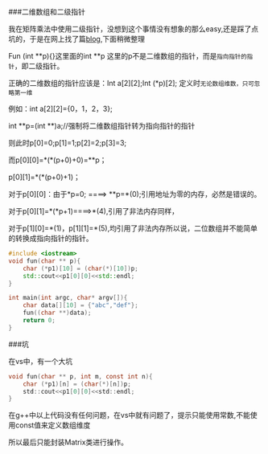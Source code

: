 ###二维数组和二级指针

我在矩阵乘法中使用二级指针，没想到这个事情没有想象的那么easy,还是踩了点坑的，于是在网上找了篇[blog](http://www.cppblog.com/glxhyt/archive/2011/11/21/160668.html),下面稍微整理

Fun (int \*\*p){}这里面的int \*\*p 这里的p不是二维数组的指针，而是`指向指针的指针`，即二级指针。

正确的二维数组的指针应该是：Int a[2][2];Int (*p)[2]; 定义时`无论数组维数，只可忽略第一维`

例如：int a[2][2]={0，1，2，3};

int \*\*p=(int \*\*)a;//强制将二维数组指针转为指向指针的指针

则此时p[0]=0;p[1]=1;p[2]=2;p[3]=3;

而p[0][0]=\*(\*(p+0)+0)=**p；

p[0][1]=\*(\*(p+0)+1)；

对于p[0][0]：由于\*p=0; ====> \*\*p=\*(0);引用地址为零的内存，必然是错误的。

对于p[0][1]=\*(\*p+1)====>\*(4),引用了非法内存同样，

对于p[1][0]=\*(1)，p[1][1]=\*(5),均引用了非法内存所以说，二位数组并不能简单的转换成指向指针的指针。 

```cpp
#include <iostream>
void fun(char ** p){
    char (*p1)[10] = (char(*)[10])p;
    std::cout<<p1[0][0]<<std::endl;
}

int main(int argc, char* argv[]){
    char data[][10] = {"abc","def"};
    fun((char **)data);
    return 0;
}
```

###坑

在vs中，有一个大坑

```c
void fun(char ** p, int m, const int n){
    char (*p1)[n] = (char(*)[n])p;
    std::cout<<p1[0][0]<<std::endl;
}
```

在g++中以上代码没有任何问题，在vs中就有问题了，提示只能使用常数,不能使用const值来定义数组维度

所以最后只能封装Matrix类进行操作。